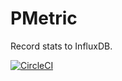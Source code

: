 # PMetric

Record stats to InfluxDB.

[![CircleCI](https://circleci.com/gh/500friends/pmetric/tree/master.svg?style=svg&circle-token=9b28b534f9949b4f8d4f4f740233f747c5aa5fc5)](https://circleci.com/gh/500friends/pmetric/tree/master)
